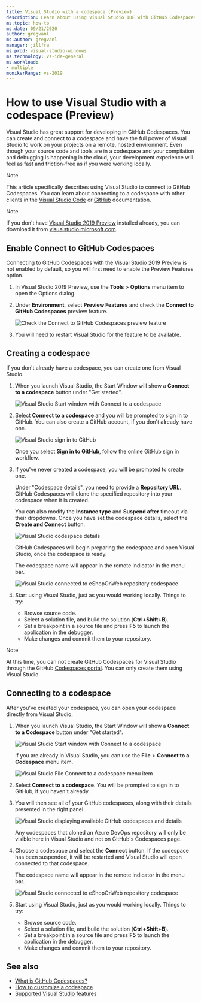 ```yaml
---
title: Visual Studio with a codespace (Preview)
description: Learn about using Visual Studio IDE with GitHub Codespaces for Windows development.
ms.topic: how-to
ms.date: 09/21/2020
author: gregvanl
ms.author: gregvanl
manager: jillfra
ms.prod: visual-studio-windows
ms.technology: vs-ide-general
ms.workload:
- multiple
monikerRange: vs-2019
---
```


# How to use Visual Studio with a codespace (Preview)

Visual Studio has great support for developing in GitHub Codespaces. You can create and connect to a codespace and have the full power of Visual Studio to work on your projects on a remote, hosted environment. Even though your source code and tools are in a codespace and your compilation and debugging is happening in the cloud, your development experience will feel as fast and friction-free as if you were working locally.

> [!NOTE]
> This article specifically describes using Visual Studio to connect to GitHub Codespaces. You can learn about connecting to a codespace with other clients in the [Visual Studio Code](https://docs.github.com/github/developing-online-with-codespaces/connecting-to-your-codespace-from-visual-studio-code) or [GitHub](https://docs.github.com/github/developing-online-with-codespaces/developing-in-a-codespace) documentation.

> [!NOTE]
> If you don't have [Visual Studio 2019 Preview](https://aka.ms/vspreview) installed already, you can download it from [visualstudio.microsoft.com](https://aka.ms/vspreview).

## Enable Connect to GitHub Codespaces

Connecting to GitHub Codespaces with the Visual Studio 2019 Preview is not enabled by default, so you will first need to enable the Preview Features option.

1. In Visual Studio 2019 Preview, use the **Tools** > **Options** menu item to open the Options dialog.

2. Under **Environment**, select **Preview Features** and check the **Connect to GitHub Codespaces** preview feature.

   ![Check the Connect to GitHub Codespaces preview feature](media/connect-to-github-codespaces-preview-feature.png)

3. You will need to restart Visual Studio for the feature to be available.

## Creating a codespace

If you don't already have a codespace, you can create one from Visual Studio.

1. When you launch Visual Studio, the Start Window will show a **Connect to a codespace** button under "Get started".

   ![Visual Studio Start window with Connect to a codespace](media/visual-studio-start-window.png)

2. Select **Connect to a codespace** and you will be prompted to sign in to GitHub. You can also create a GitHub account, if you don't already have one.

   ![Visual Studio sign in to GitHub](media/visual-studio-sign-in-to-github.png)

   Once you select **Sign in to GitHub**, follow the online GitHub sign in workflow.

3. If you've never created a codespace, you will be prompted to create one.

   Under "Codespace details", you need to provide a **Repository URL**. GitHub Codespaces will clone the specified repository into your codespace when it is created.

   You can also modify the **Instance type** and **Suspend after** timeout via their dropdowns. Once you have set the codespace details, select the **Create and Connect** button.

   ![Visual Studio codespace details](media/visual-studio-codespace-details.png)

   GitHub Codespaces will begin preparing the codespace and open Visual Studio, once the codespace is ready.

   The codespace name will appear in the remote indicator in the menu bar.

   ![Visual Studio connected to eShopOnWeb repository codespace](media/visual-studio-eshoponweb-codespace.png)

4. Start using Visual Studio, just as you would working locally. Things to try:

   * Browse source code.
   * Select a solution file, and build the solution (**Ctrl+Shift+B**).
   * Set a breakpoint in a source file and press **F5** to launch the application in the debugger.
   * Make changes and commit them to your repository.   

> [!NOTE]
> At this time, you can not create GitHub Codespaces for Visual Studio through the GitHub [Codespaces portal](https://github.com/codespaces). You can only create them using Visual Studio.

## Connecting to a codespace

After you've created your codespace, you can open your codespace directly from Visual Studio.

1. When you launch Visual Studio, the Start Window will show a **Connect to a Codespace** button under "Get started".

   ![Visual Studio Start window with Connect to a codespace](media/visual-studio-start-window.png)

   If you are already in Visual Studio, you can use the **File** > **Connect to a Codespace** menu item.

   ![Visual Studio File Connect to a codespace menu item](media/visual-studio-file-connect-to-codespace.png)

2. Select **Connect to a codespace**. You will be prompted to sign in to GitHub, if you haven't already.

3. You will then see all of your GitHub codespaces, along with their details presented in the right panel.

   ![Visual Studio displaying available GitHub codespaces and details](media/visual-studio-connect-codespace.png)

   Any codespaces that cloned an Azure DevOps repository will only be visible here in Visual Studio and not on GitHub's Codespaces page.

4. Choose a codespace and select the **Connect** button. If the codespace has been suspended, it will be restarted and Visual Studio will open connected to that codespace.

   The codespace name will appear in the remote indicator in the menu bar.

   ![Visual Studio connected to eShopOnWeb repository codespace](media/visual-studio-eshoponweb-codespace.png)

5. Start using Visual Studio, just as you would working locally. Things to try:

   * Browse source code.
   * Select a solution file, and build the solution (**Ctrl+Shift+B**).
   * Set a breakpoint in a source file and press **F5** to launch the application in the debugger.
   * Make changes and commit them to your repository.

<!-- TBD ## Suspend a codespace -->

<!-- TBD ## Disconnect from a codespace -->

## See also

* [What is GitHub Codespaces?](codespaces-overview.md)
* [How to customize a codespace](customize-codespaces.md)
* [Supported Visual Studio features](supported-features-codespaces.md)
